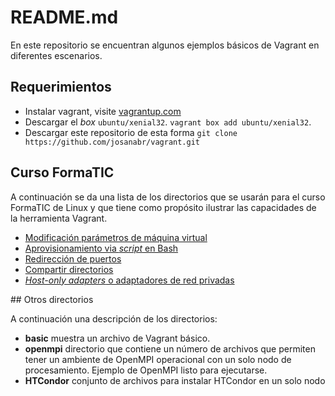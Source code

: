 # README.md

En este repositorio se encuentran algunos ejemplos básicos de Vagrant en diferentes escenarios. 

## Requerimientos

* Instalar vagrant, visite [vagrantup.com](http://vagrantup.com)
* Descargar el *box* `ubuntu/xenial32`. `vagrant box add ubuntu/xenial32`.
* Descargar este repositorio de esta forma `git clone https://github.com/josanabr/vagrant.git`

## Curso FormaTIC

A continuación se da una lista de los directorios que se usarán para el curso FormaTIC de Linux y que tiene como propósito ilustrar las capacidades de la herramienta Vagrant.

* [Modificación parámetros de máquina virtual](modifyvm)
* [Aprovisionamiento via *script* en Bash](shellprovisioning)
* [Redirección de puertos](forwarding)
* [Compartir directorios](sharedfolder)
* [*Host-only adapters* o adaptadores de red privadas](privatenetwork)

## Otros directorios

A continuación una descripción de los directorios:

* **basic** muestra un archivo de Vagrant básico.
* **openmpi** directorio que contiene un número de archivos que permiten tener un ambiente de OpenMPI operacional con un solo nodo de procesamiento. Ejemplo de OpenMPI listo para ejecutarse.
* **HTCondor** conjunto de archivos para instalar HTCondor en un solo nodo

